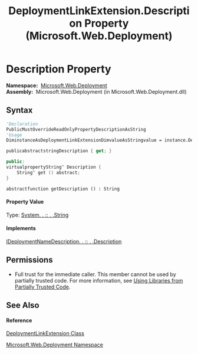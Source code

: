 ﻿---
title: DeploymentLinkExtension.Description Property  (Microsoft.Web.Deployment)
TOCTitle: Description Property
ms:assetid: P:Microsoft.Web.Deployment.DeploymentLinkExtension.Description
ms:mtpsurl: https://msdn.microsoft.com/en-us/library/microsoft.web.deployment.deploymentlinkextension.description(v=VS.90)
ms:contentKeyID: 20209305
ms.date: 05/02/2012
mtps_version: v=VS.90
f1_keywords:
- Microsoft.Web.Deployment.DeploymentLinkExtension.Description
- Microsoft.Web.Deployment.DeploymentLinkExtension.get_Description
dev_langs:
- CSharp
- JScript
- VB
- c++
api_location:
- Microsoft.Web.Deployment.dll
api_name:
- Microsoft.Web.Deployment.DeploymentLinkExtension.Description
- Microsoft.Web.Deployment.DeploymentLinkExtension.get_Description
api_type:
- Managed
topic_type:
- apiref
- kbSyntax
product_family_name: VS
ROBOTS: INDEX,FOLLOW
---

# Description Property

**Namespace:**  [Microsoft.Web.Deployment](microsoft-web-deployment-namespace.md)  
**Assembly:**  Microsoft.Web.Deployment (in Microsoft.Web.Deployment.dll)

## Syntax

``` vb
'Declaration
PublicMustOverrideReadOnlyPropertyDescriptionAsString
'Usage
DiminstanceAsDeploymentLinkExtensionDimvalueAsStringvalue = instance.Description
```

``` csharp
publicabstractstringDescription { get; }
```

``` c++
public:
virtualpropertyString^ Description {
    String^ get () abstract;
}
```

``` jscript
abstractfunction getDescription () : String
```

#### Property Value

Type: [System. . :: . .String](https://msdn.microsoft.com/en-us/library/s1wwdcbf\(v=vs.90\))  

#### Implements

[IDeploymentNameDescription. . :: . .Description](ideploymentnamedescription-description-property-microsoft-web-deployment.md)  

## Permissions

  - Full trust for the immediate caller. This member cannot be used by partially trusted code. For more information, see [Using Libraries from Partially Trusted Code](https://msdn.microsoft.com/en-us/library/8skskf63\(v=vs.90\)).

## See Also

#### Reference

[DeploymentLinkExtension Class](deploymentlinkextension-class-microsoft-web-deployment.md)

[Microsoft.Web.Deployment Namespace](microsoft-web-deployment-namespace.md)

